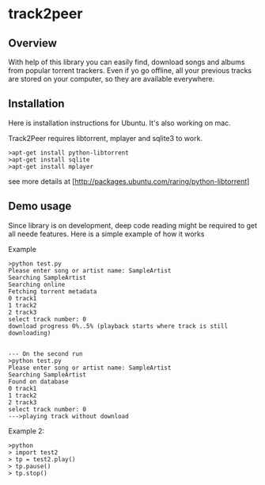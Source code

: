 track2peer
==========

Overview
--------

With help of this library you can easily find, download songs and albums from popular torrent trackers. Even if yo go offline, all your previous tracks are stored on your computer, so they are available everywhere.

Installation
------------

Here is installation instructions for Ubuntu. It's also working on mac.

Track2Peer requires libtorrent, mplayer and sqlite3 to work.

```
>apt-get install python-libtorrent
>apt-get install sqlite
>apt-get install mplayer
```

see more details at [http://packages.ubuntu.com/raring/python-libtorrent]

Demo usage
----------

Since library is on development, deep code reading might be required to get all neede features.
Here is a simple example of how it works

Example
```
>python test.py
Please enter song or artist name: SampleArtist
Searching SampleArtist
Searching online
Fetching torrent metadata
0 track1
1 track2
2 track3
select track number: 0
download progress 0%..5% (playback starts where track is still downloading)


--- On the second run
>python test.py
Please enter song or artist name: SampleArtist
Searching SampleArtist
Found on database
0 track1
1 track2
2 track3
select track number: 0
--->playing track without download
```


Example 2:
```
>python
> import test2
> tp = test2.play()
> tp.pause()
> tp.stop()
```